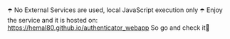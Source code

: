☂️ No External Services are used, local JavaScript execution only ☂️
Enjoy the service and it is hosted on: https://hemal80.github.io/authenticator_webapp
So go and check it🥰
